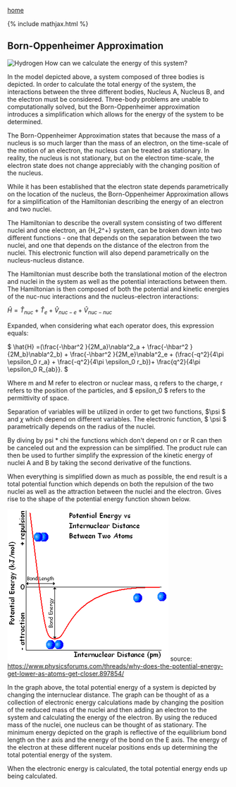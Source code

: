 [home](/README.md)

{% include mathjax.html %}

## Born-Oppenheimer Approximation

 ![Hydrogen](h2.jpeg)
 How can we calculate the energy of this system? 
 
In the model depicted above, a system composed of three bodies is depicted. In order to calculate the total energy of the system, the interactions between the three different bodies, Nucleus A, Nucleus B, and the electron must be considered. Three-body problems are unable to computationally solved, but the Born-Oppenheimer approximation introduces a simplification which allows for the energy of the system to be determined. 

The Born-Oppenheimer Approximation states that because the mass of a nucleus is so much larger than the mass of an electron, on the time-scale of the motion of an electron, the nucleus can be treated as stationary. In reality, the nucleus is not stationary, but on the electron time-scale, the electron state does not change appreciably with the changing position of the nucleus. 

While it has been established that the electron state depends parametrically on the location of the nucleus, the Born-Oppenheimer Approximation allows for a simplification of the Hamiltonian describing the energy of an electron and two nuclei. 

The Hamiltonian to describe the overall system consisting of two different nuclei and one electron, an {H_2^+} system, can be broken down into two different functions - one that depends on the separation between the two nuclei, and one that depends on the distance of the electron from the nuclei. This electronic function will also depend parametrically on the nucleus-nucleus distance. 

The Hamiltonian must describe both the translational motion of the electron and nuclei in the system as well as the potential interactions between them. The Hamiltonian is then composed of both the potential and kinetic energies of the nuc-nuc interactions and the nucleus-electron interactions: 

$\hat{H}=\hat{T}_{nuc}+\hat{T}_{e}+\hat{V}_{nuc-e}+\hat{V}_{nuc-nuc}$

Expanded, when considering what each operator does, this expression equals: 

$ \hat{H} =(\frac{-\hbar^2 }{2M_a}\nabla^2_a + \frac{-\hbar^2 }{2M_b}\nabla^2_b) + \frac{-\hbar^2 }{2M_e}\nabla^2_e + (\frac{-q^2}{4\pi \epsilon_0 r_a} + \frac{-q^2}{4\pi \epsilon_0 r_b})+ \frac{q^2}{4\pi \epsilon_0 R_{ab}}. $

Where m and M refer to electron or nuclear mass, q refers to the charge, r refers to the position of the particles, and $ epsilon_0 $ refers to the permittivity of space. 

Separation of variables will be utilized in order to get two functions, $\psi $ and $\chi$ which depend on different variables. The electronic function, $ \psi $ parametrically depends on the radius of the nuclei. 



By diving by psi * chi the functions which don't depend on r or R can then be canceled out and the expression can be simplified. The product rule can then be used to further simplify the expression of the kinetic energy of nuclei A and B by taking the second derivative of the functions. 

When everything is simplified down as much as possible, the end result is a total potential function which depends on both the repulsion of the two nuclei as well as the attraction between the nuclei and the electron. Gives rise to the shape of the potential energy function shown below. 

![PE Graph](/bondenergy.GIF)
source: https://www.physicsforums.com/threads/why-does-the-potential-energy-get-lower-as-atoms-get-closer.897854/

In the graph above, the total potential energy of a system is depicted by changing the internuclear distance. The graph can be thought of as  a collection of electronic energy calculations made by changing the position of the reduced mass of the nuclei and then adding an electron to the system and calculating the energy of the electron. By using the reduced mass of the nuclei, one nucleus can be thought of as stationary. The minimum energy depicted on the graph is reflective of the equilibrium bond length on the r axis and the energy of the bond on the E axis. The energy of the electron at these different nucelar positions ends up determining the total potential energy of the system. 

When the electronic energy is calculated, the total potential energy ends up being calculated. 

